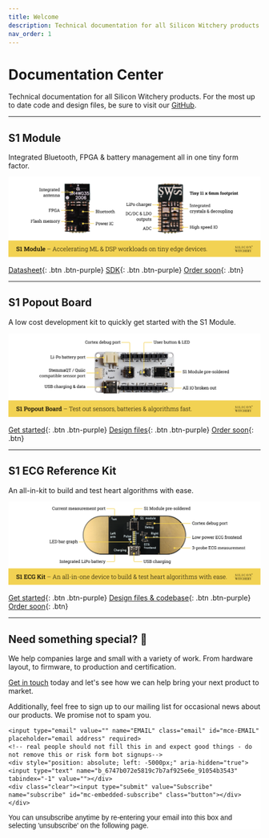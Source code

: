 ```yaml
---
title: Welcome
description: Technical documentation for all Silicon Witchery products.
nav_order: 1
---
```


# Documentation Center

Technical documentation for all Silicon Witchery products. For the most up to date code and design files, be sure to visit our [GitHub](https://github.com/siliconwitchery).

---

## S1 Module

Integrated Bluetooth, FPGA & battery management all in one tiny form factor.

[![Silicon Witchery S1 Module](/images/annotated-module.png)](/s1-module/s1-module)

[Datasheet](/s1-module/s1-module){: .btn .btn-purple}
[SDK](https://github.com/siliconwitchery/s1-sdk){: .btn .btn-purple}
[Order soon](#){: .btn}

---

## S1 Popout Board

A low cost development kit to quickly get started with the S1 Module.

[![Silicon Witchery S1 Popout Board](/images/annotated-devkit.png)](/s1-popout-board/s1-popout-board)

[Get started](s1-popout-board/s1-popout-board){: .btn .btn-purple}
[Design files](https://github.com/siliconwitchery/s1-popout-board){: .btn .btn-purple}
[Order soon](#){: .btn}

---

## S1 ECG Reference Kit

An all-in-kit to build and test heart algorithms with ease.

[![Silicon Witchery S1 ECG Reference Kit](/images/annotated-ecg-kit.png)](/s1-ecg-kit/s1-ecg-kit)

[Get started](s1-ecg-kit/s1-ecg-kit){: .btn .btn-purple}
[Design files & codebase](https://github.com/siliconwitchery/s1-ecg-demo){: .btn .btn-purple}
[Order soon](#){: .btn}

---

## Need something special? 💌

We help companies large and small with a variety of work. From hardware layout, to firmware, to production and certification.

[Get in touch](mailto:info@siliconwitchery.com?subject=Hello!) today and let's see how we can help bring your next product to market.

Additionally, feel free to sign up to our mailing list for occasional news about our products. We promise not to spam you.

<!-- Begin Mailchimp Signup Form -->
<link href="//cdn-images.mailchimp.com/embedcode/horizontal-slim-10_7.css" rel="stylesheet" type="text/css">
<style type="text/css">
	#mc_embed_signup{background:#fff; clear:left; font:14px Helvetica,Arial,sans-serif; width:100%;}
	/* Add your own Mailchimp form style overrides in your site stylesheet or in this style block.
	   We recommend moving this block and the preceding CSS link to the HEAD of your HTML file. */
</style>
<div id="mc_embed_signup">
<form action="https://siliconwitchery.us10.list-manage.com/subscribe/post?u=6747b072e5819c7b7af925e6e&amp;id=91054b3543" method="post" id="mc-embedded-subscribe-form" name="mc-embedded-subscribe-form" class="validate" target="_blank" novalidate>
    <div id="mc_embed_signup_scroll">

	<input type="email" value="" name="EMAIL" class="email" id="mce-EMAIL" placeholder="email address" required>
	<!-- real people should not fill this in and expect good things - do not remove this or risk form bot signups-->
	<div style="position: absolute; left: -5000px;" aria-hidden="true"><input type="text" name="b_6747b072e5819c7b7af925e6e_91054b3543" tabindex="-1" value=""></div>
	<div class="clear"><input type="submit" value="Subscribe" name="subscribe" id="mc-embedded-subscribe" class="button"></div>
	</div>
</form>
</div>

<!--End mc_embed_signup-->

You can unsubscribe anytime by re-entering your email into this box and selecting 'unsubscribe' on the following page.